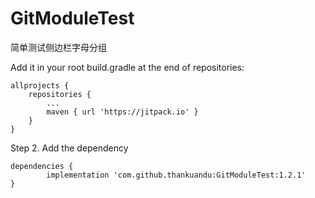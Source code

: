 # GitModuleTest
简单测试侧边栏字母分组


Add it in your root build.gradle at the end of repositories:

	allprojects {
		repositories {
			...
			maven { url 'https://jitpack.io' }
		}
	}
Step 2. Add the dependency

	dependencies {
	        implementation 'com.github.thankuandu:GitModuleTest:1.2.1'
	}

